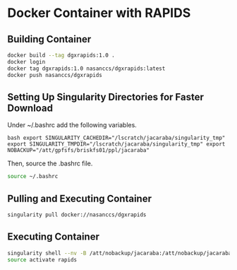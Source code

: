 # Docker Container with RAPIDS

## Building Container

```bash
docker build --tag dgxrapids:1.0 .
docker login
docker tag dgxrapids:1.0 nasanccs/dgxrapids:latest
docker push nasanccs/dgxrapids
```

## Setting Up Singularity Directories for Faster Download

Under ~/.bashrc add the following variables.

``bash
export SINGULARITY_CACHEDIR="/lscratch/jacaraba/singularity_tmp"
export SINGULARITY_TMPDIR="/lscratch/jacaraba/singularity_tmp"
export NOBACKUP="/att/gpfsfs/briskfs01/ppl/jacaraba"
``

Then, source the .bashrc file.

```bash
source ~/.bashrc
```

## Pulling and Executing Container

```bash
singularity pull docker://nasanccs/dgxrapids
```

## Executing Container

```bash
singularity shell --nv -B /att/nobackup/jacaraba:/att/nobackup/jacaraba,/att/gpfsfs/atrepo01/ILAB:/att/gpfsfs/atrepo01/ILAB dgxrapids_latest.sif
source activate rapids
```
